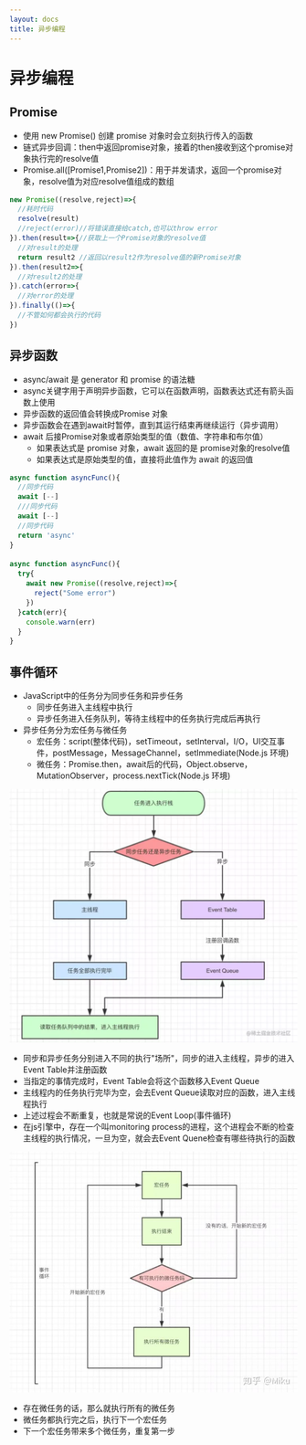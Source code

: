 ```yaml
---
layout: docs
title: 异步编程
---
```


# 异步编程

## Promise

- 使用 new Promise() 创建 promise 对象时会立刻执行传入的函数
- 链式异步回调：then中返回promise对象，接着的then接收到这个promise对象执行完的resolve值
- Promise.all([Promise1,Promise2])：用于并发请求，返回一个promise对象，resolve值为对应resolve值组成的数组
```javascript
new Promise((resolve,reject)=>{
  //耗时代码
  resolve(result)
  //reject(error)//将错误直接给catch,也可以throw error
}).then(result=>{//获取上一个Promise对象的resolve值
  //对result的处理
  return result2 //返回以result2作为resolve值的新Promise对象
}).then(result2=>{
  //对result2的处理
}).catch(error=>{
  //对error的处理
}).finally(()=>{
  //不管如何都会执行的代码
})
```
## 异步函数

- async/await 是 generator 和 promise 的语法糖
- async关键字用于声明异步函数，它可以在函数声明，函数表达式还有箭头函数上使用
- 异步函数的返回值会转换成Promise 对象
- 异步函数会在遇到await时暂停，直到其运行结束再继续运行（异步调用）
- await 后接Promise对象或者原始类型的值（数值、字符串和布尔值）
   - 如果表达式是 promise 对象，await 返回的是 promise对象的resolve值
   - 如果表达式是原始类型的值，直接将此值作为 await 的返回值
```javascript
async function asyncFunc(){
  //同步代码
  await [--]
  ///同步代码
  await [--]
  //同步代码
  return 'async'
}

async function asyncFunc(){
  try{
    await new Promise((resolve,reject)=>{
      reject("Some error") 
    })
  }catch(err){
    console.warn(err)
  }
}
```
## 事件循环

- JavaScript中的任务分为同步任务和异步任务
   - 同步任务进入主线程中执行
   - 异步任务进入任务队列，等待主线程中的任务执行完成后再执行
- 异步任务分为宏任务与微任务
   - 宏任务：script(整体代码)，setTimeout，setInterval，I/O，UI交互事件，postMessage，MessageChannel，setImmediate(Node.js 环境)
   - 微任务：Promise.then，await后的代码，Object.observe，MutationObserver，process.nextTick(Node.js 环境)

![](../img/3.png)

- 同步和异步任务分别进入不同的执行"场所"，同步的进入主线程，异步的进入Event Table并注册函数
- 当指定的事情完成时，Event Table会将这个函数移入Event Queue
- 主线程内的任务执行完毕为空，会去Event Queue读取对应的函数，进入主线程执行
- 上述过程会不断重复，也就是常说的Event Loop(事件循环)
- 在js引擎中，存在一个叫monitoring process的进程，这个进程会不断的检查主线程的执行情况，一旦为空，就会去Event Quene检查有哪些待执行的函数

![](../img/4.png)

- 存在微任务的话，那么就执行所有的微任务
- 微任务都执行完之后，执行下一个宏任务
- 下一个宏任务带来多个微任务，重复第一步
